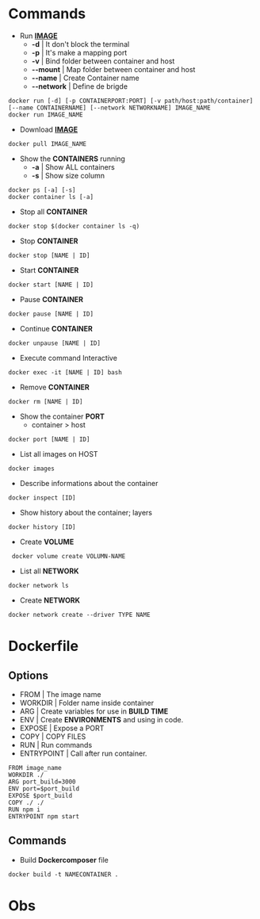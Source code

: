 # Commands
- Run **[IMAGE](https://hub.docker.com/)**
  - **-d** | It don't block the terminal
  - **-p** | It's make a mapping port
  - **-v** | Bind folder between container and host
  - **--mount** | Map folder between container and host
  - **--name** | Create Container name
  - **--network** | Define de brigde

```shell
docker run [-d] [-p CONTAINERPORT:PORT] [-v path/host:path/container] [--name CONTAINERNAME] [--network NETWORKNAME] IMAGE_NAME
docker run IMAGE_NAME
```

- Download **[IMAGE](https://hub.docker.com/)**

```shell
docker pull IMAGE_NAME
```

- Show the **CONTAINERS** running
  - **-a** | Show ALL containers 
  - **-s** | Show size column

```shell
docker ps [-a] [-s]
docker container ls [-a]

```

- Stop all **CONTAINER**

```shell
docker stop $(docker container ls -q)
```

- Stop **CONTAINER**

```shell
docker stop [NAME | ID]
```

- Start **CONTAINER**

```shell
docker start [NAME | ID]
```

- Pause **CONTAINER**

```shell
docker pause [NAME | ID]
```

- Continue **CONTAINER**

```shell
docker unpause [NAME | ID]
```

- Execute command Interactive

```shell
docker exec -it [NAME | ID] bash
```

- Remove **CONTAINER**

```shell
docker rm [NAME | ID]
```

- Show the container **PORT**
  - container > host
```shell
docker port [NAME | ID]
```

- List all images on HOST
```shell
docker images
```

- Describe informations about the container
```shell
docker inspect [ID]
```

- Show history about the container; layers
```shell
docker history [ID]
```

- Create **VOLUME**
```shell
 docker volume create VOLUMN-NAME
```

- List all **NETWORK**

```shell
docker network ls
```

- Create **NETWORK**
```shell
docker network create --driver TYPE NAME
```


# Dockerfile

## Options
- FROM | The image name
- WORKDIR | Folder name inside container
- ARG | Create variables for use in **BUILD TIME**
- ENV | Create **ENVIRONMENTS** and using in code. 
- EXPOSE | Expose a PORT
- COPY | COPY FILES
- RUN | Run commands
- ENTRYPOINT | Call after run container.

```env
FROM image_name
WORKDIR ./
ARG port_build=3000
ENV port=$port_build
EXPOSE $port_build
COPY ./ ./
RUN npm i
ENTRYPOINT npm start
```


## Commands

- Build **Dockercomposer** file
```shell
docker build -t NAMECONTAINER .
```

# Obs




